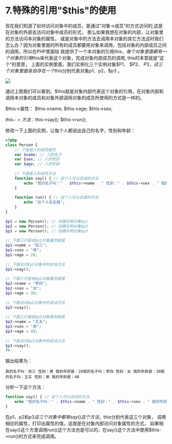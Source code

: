 # 7.特殊的引用"\$this"的使用
现在我们知道了如何访问对象中的成员，是通过”对象->成员”的方式访问的,这是在对象的外部去访问对象中成员的形式， 那么如果我想在对象的内部，让对象里的方法访问本对象的属性， 或是对象中的方法去调用本对象的其它方法这时我们怎么办？因为对象里面的所有的成员都要用对象来调用，包括对象的内部成员之间的调用，所以在PHP里面给 我提供了一个本对象的引用$this， 每个对象里面都有一个对象的引用$this来代表这个对象，完成对象内部成员的调用, this的本意就是“这个”的意思， 上面的实例里面，我们实例化三个实例对象$P1、 $P2、 $P3，这三个对象里面各自存在一个$this分别代表对象$p1、$p2、$p3 。

![](http://images2015.cnblogs.com/blog/381128/201607/381128-20160717213752170-1088498933.png)

通过上图我们可以看到，$this就是对象内部代表这个对象的引用，在对象内部和调用本对象的成员和对象外部调用对象的成员所使用的方式是一样的。

$this->属性： $this->name; $this->age; $this->sex;

$this->方法 ：$this->say(); $this->run();

修改一下上面的实例，让每个人都说出自己的名字，性别和年龄：
```php
<?php
class Person {
    // 下面是人的成员属性
    var $name; // 人的名子
    var $sex; // 人的性别
    var $age; // 人的年龄
 
    // 下面是人的成员方法
    function say() { // 这个人可以说话的方法
        echo "我的名子叫：" . $this->name . " 性别：" . $this->sex . " 我的年龄是：" . $this->age;
    }
 
    function run() { // 这个人可以走路的方法
        echo "这个人在走路";
    }
}
 
$p1 = new Person(); // 创建实例对象$p1
$p2 = new Person(); // 创建实例对象$p2
$p3 = new Person(); // 创建实例对象$p3
 
// 下面三行是给$p1对象属性赋值
$p1->name = "张三";
$p1->sex = "男";
$p1->age = 20;
 
// 下面访问$p1对象中的说话方法
$p1->say();
 
// 下面三行是给$p2对象属性赋值
$p2->name = "李四";
$p2->sex = "女";
$p2->age = 30;
 
// 下面访问$p2对象中的说话方法
$p2->say();
 
// 下面三行是给$p3对象属性赋值
$p3->name = "王五";
$p3->sex = "男";
$p3->age = 40;
 
// 下面访问$p3对象中的说话方法
$p3->say();
?>
```
输出结果为：
```
我的名子叫：张三 性别：男 我的年龄是：20我的名子叫：李四 性别：女 我的年龄是：30我的名子叫：王五 性别：男 我的年龄是：40
```
分析一下这个方法：
```php
function say() { // 这个人可以说话的方法
    echo "我的名子叫：" . $this->name . " 性别：" . $this->sex . " 我的年龄是：" . $this->age;
}
```
在$p1、$p2和$p3这三个对象中都有say()这个方法，$this分别代表这三个对象， 调用相应的属性，打印出属性的值，这就是在对象内部访问对象属性的方式， 如果相在say()这个方里调用run()这个方法也是可以的，在say()这个方法中使用$this->run()的方式来完成调用。
